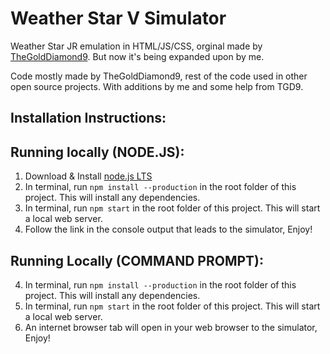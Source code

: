 # Weather Star V Simulator
Weather Star JR emulation in HTML/JS/CSS, orginal made by [TheGoldDiamond9](https://github.com/TheGoldDiamond9). But now it's being expanded upon by me.

Code mostly made by TheGoldDiamond9, rest of the code used in other open source projects.
With additions by me and some help from TGD9.

## Installation Instructions:
## Running locally (NODE.JS):
1. Download & Install [node.js LTS](https://nodejs.org/en/)
5. In terminal, run `npm install --production` in the root folder of this project. This will install any dependencies.
6. In terminal, run `npm start` in the root folder of this project. This will start a local web server.
7. Follow the link in the console output that leads to the simulator, Enjoy!

## Running Locally (COMMAND PROMPT):
4. In terminal, run `npm install --production` in the root folder of this project. This will install any dependencies.
5. In terminal, run `npm start` in the root folder of this project. This will start a local web server.
6. An internet browser tab will open in your web browser to the simulator, Enjoy!
